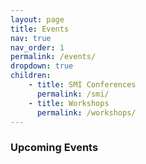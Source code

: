 ```yaml
---
layout: page
title: Events
nav: true
nav_order: 1
permalink: /events/
dropdown: true
children: 
    - title: SMI Conferences
      permalink: /smi/
    - title: Workshops
      permalink: /workshops/
---
```

### Upcoming Events